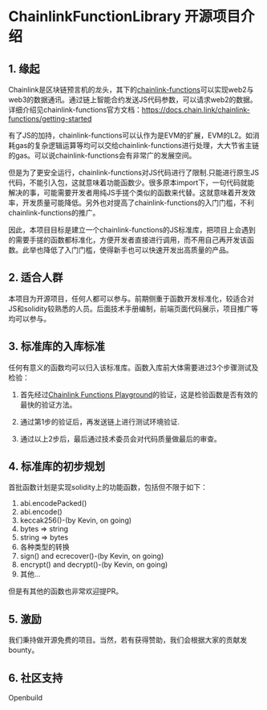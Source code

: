 # ChainlinkFunctionLibrary 开源项目介绍

## 1. 缘起
Chainlink是区块链预言机的龙头，其下的[chainlink-functions](https://docs.chain.link/chainlink-functions/getting-started)可以实现web2与web3的数据通讯。通过链上智能合约发送JS代码参数，可以请求web2的数据。详细介绍见chainlink-functions官方文档：https://docs.chain.link/chainlink-functions/getting-started

有了JS的加持，chainlink-functions可以认作为是EVM的扩展，EVM的L2。如消耗gas的复杂逻辑运算等均可以交给chainlink-functions进行处理，大大节省主链的gas。可以说chainlink-functions会有非常广的发展空间。

但是为了更安全运行，chainlink-functions对JS代码进行了限制.只能进行原生JS代码，不能引入包，这就意味着功能函数少。很多原本import下，一句代码就能解决的事，可能需要开发者用纯JS手搓个类似的函数来代替。这就意味着开发效率，开发质量可能降低。另外也对提高了chainlink-functions的入门门槛，不利chainlink-functions的推广。

因此，本项目目标是建立一个chainlink-functions的JS标准库，把项目上会遇到的需要手搓的函数都标准化，方便开发者直接进行调用，而不用自己再开发该函数。此举也降低了入门门槛，使得新手也可以快速开发出高质量的产品。

## 2. 适合人群
本项目为开源项目，任何人都可以参与。前期侧重于函数开发标准化，较适合对JS和solidity较熟悉的人员。后面技术手册编制，前端页面代码展示，项目推广等均可以参与。


## 3. 标准库的入库标准
任何有意义的函数均可以归入该标准库。函数入库前大体需要进过3个步骤测试及检验：
1. 首先经过[Chainlink Functions Playground](https://functions.chain.link/playground)的验证，这是检验函数是否有效的最快的验证方法。

2. 通过第1步的验证后，再发送链上进行测试环境验证.

3. 通过以上2步后，最后通过技术委员会对代码质量做最后的审查。

## 4. 标准库的初步规划
首批函数计划是实现solidity上的功能函数，包括但不限于如下：
1. abi.encodePacked()
2. abi.encode()
3. keccak256()-(by Kevin, on going)
4. bytes => string
5. string => bytes
6. 各种类型的转换
7. sign() and ecrecover()-(by Kevin, on going)
8. encrypt() and decrypt()-(by Kevin, on going)
9. 其他...


但是有其他的函数也非常欢迎提PR。


## 5. 激励
我们秉持做开源免费的项目。当然，若有获得赞助，我们会根据大家的贡献发bounty。

## 6. 社区支持
Openbuild
